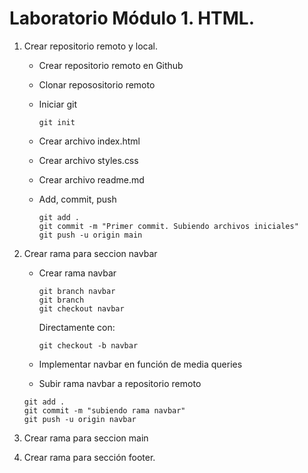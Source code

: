 # Laboratorio Módulo 1. HTML.

1. Crear repositorio remoto y local.

    - Crear repositorio remoto en Github
    - Clonar reposositorio remoto
    - Iniciar git

        `git init`

    - Crear archivo index.html
    - Crear archivo styles.css
    - Crear archivo readme.md
    - Add, commit, push

      ```
      git add .
      git commit -m "Primer commit. Subiendo archivos iniciales"
      git push -u origin main
      ```


2. Crear rama para seccion navbar

    - Crear rama navbar

      ```
      git branch navbar
      git branch
      git checkout navbar

      ```

      Directamente con:

      ```
      git checkout -b navbar

      ```
    - Implementar navbar en función de media queries


    - Subir rama navbar a repositorio remoto

    ```
    git add .
    git commit -m "subiendo rama navbar"
    git push -u origin navbar

    ```

3. Crear rama para seccion main

4. Crear rama para sección footer.